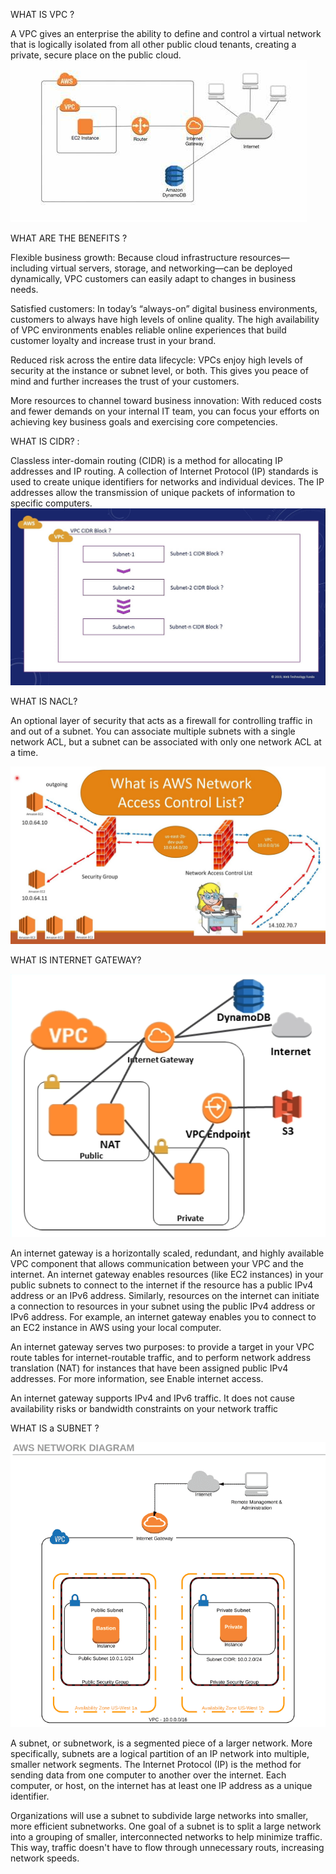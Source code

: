 WHAT IS VPC ?

 A VPC gives an enterprise the ability to define and control a virtual network that is logically isolated from all other public cloud tenants, 
creating a private, secure place on the public cloud.
<img src = "VPC.jpg">


WHAT ARE THE BENEFITS ?

Flexible business growth: Because cloud infrastructure resources—including virtual servers, 
storage, and networking—can be deployed dynamically, 
VPC customers can easily adapt to changes in business needs.

Satisfied customers: In today’s “always-on” digital business environments, customers to always have high levels of online quality. 
The high availability of VPC environments enables reliable online experiences that build customer loyalty and increase trust in your brand.

Reduced risk across the entire data lifecycle: VPCs enjoy high levels of security at the instance or subnet level, or both. 
This gives you peace of mind and further increases the trust of your customers.

More resources to channel toward business innovation: With reduced costs and fewer demands on your internal IT team,
 you can focus your efforts on achieving key business goals and exercising core competencies.


WHAT IS CIDR? :

Classless inter-domain routing (CIDR) is a method 
for allocating IP addresses and IP routing. 
A collection of Internet Protocol (IP) standards is used to create unique identifiers for networks and individual devices. The IP addresses allow the transmission of unique packets of
 information to specific computers.
<img src = "CIDR.jpg">

WHAT IS NACL?

An optional layer of security that acts as a firewall for controlling traffic in and out of a subnet.
 You can associate multiple subnets with a single network ACL, but a subnet can be associated with only one network ACL at a time.

<img src = "NACL.jpg">

WHAT IS INTERNET GATEWAY?

<img src = "INTERNET.png">

An internet gateway is a horizontally scaled, redundant, and highly available VPC component that allows communication between your VPC and the internet.
  An internet gateway enables resources (like EC2 instances) in your public subnets to connect to the internet if the resource has a public IPv4 address or an IPv6 address.
  Similarly, resources on the internet can initiate a connection to resources in your subnet using the public IPv4 address or IPv6 address.
  For example, an internet gateway enables you to connect to an EC2 instance in AWS using your local computer.

An internet gateway serves two purposes: to provide a target in your VPC route tables for internet-routable traffic, and to perform network address translation (NAT)
  for instances that have been assigned public IPv4 addresses. For more information, see Enable internet access.

An internet gateway supports IPv4 and IPv6 traffic. It does not cause availability risks or bandwidth constraints on your network traffic


WHAT IS a SUBNET ?


<img src = "SUBNET.png">



A subnet, or subnetwork, is a segmented piece of a larger network.
 More specifically, subnets are a logical partition of an IP network into multiple, smaller network segments. 
The Internet Protocol (IP) is the method for sending data from one computer to another over the internet.
 Each computer, or host, on the internet has at least one IP address as a unique identifier.

Organizations will use a subnet to subdivide large networks into smaller, more efficient subnetworks.
 One goal of a subnet is to split a large network into a grouping of smaller, interconnected networks to help minimize traffic.
 This way, traffic doesn't have to flow through unnecessary routs, increasing network speeds.






